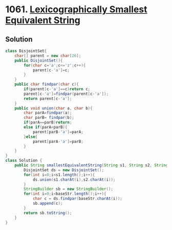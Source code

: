 # 1061. [Lexicographically Smallest Equivalent String](https://leetcode.com/problems/lexicographically-smallest-equivalent-string/description/?envType=daily-question&envId=2025-06-05)

## Solution

```java
class DisjointSet{
    char[] parent = new char[26];
    public DisjointSet(){
        for(char c='a';c<='z';c++){
            parent[c-'a']=c;
        }
    }
    public char findpar(char c){
        if(parent[c-'a']==c)return c;
        parent[c-'a']=findpar(parent[c-'a']);
        return parent[c-'a'];
    }
    public void union(char a, char b){
        char parA=findpar(a);
        char parB= findpar(b);
        if(parA==parB)return;
        else if(parA<parB){
            parent[parB-'a']=parA;
        }else{
            parent[parA-'a']=parB;
        }
    }
}
class Solution {
    public String smallestEquivalentString(String s1, String s2, String baseStr) {
        DisjointSet ds = new DisjointSet();
        for(int i=0;i<s1.length();i++){
            ds.union(s1.charAt(i),s2.charAt(i));
        }
        StringBuilder sb = new StringBuilder();
        for(int i=0;i<baseStr.length();i++){
            char c = ds.findpar(baseStr.charAt(i));
            sb.append(c);
        }
        return sb.toString();
    }
}
```
